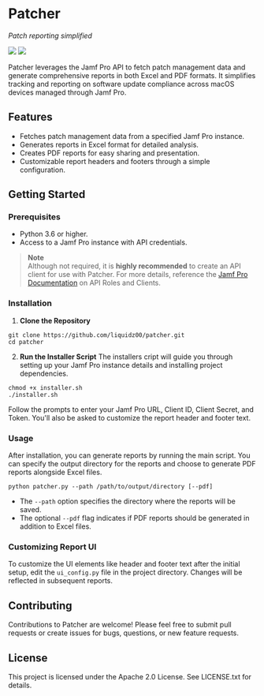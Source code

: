 # Patcher

_Patch reporting simplified_

![](https://img.shields.io/badge/license-apache_2.0-blue)&nbsp;![](https://img.shields.io/badge/python-3.6%2B-success)


Patcher leverages the Jamf Pro API to fetch patch management data and generate comprehensive reports in both Excel and PDF formats. It simplifies tracking and reporting on software update compliance across macOS devices managed through Jamf Pro. 

## Features

- Fetches patch management data from a specified Jamf Pro instance.
- Generates reports in Excel format for detailed analysis. 
- Creates PDF reports for easy sharing and presentation. 
- Customizable report headers and footers through a simple configuration.

## Getting Started

### Prerequisites

- Python 3.6 or higher. 
- Access to a Jamf Pro instance with API credentials. 

> **Note**<br>
> Although not required, it is **highly recommended** to create an API client for use with Patcher. For more details, reference the [Jamf Pro Documentation](https://learn.jamf.com/bundle/jamf-pro-documentation-current/page/API_Roles_and_Clients.html) on API Roles and Clients.

### Installation

1. **Clone the Repository**
```shell
git clone https://github.com/liquidz00/patcher.git
cd patcher
```
2. **Run the Installer Script**
The installers cript will guide you through setting up your Jamf Pro instance details and installing project dependencies. 
```shell
chmod +x installer.sh
./installer.sh
```
Follow the prompts to enter your Jamf Pro URL, Client ID, Client Secret, and Token. You'll also be asked to customize the report header and footer text. 

### Usage
After installation, you can generate reports by running the main script. You can specify the output directory for the reports and choose to generate PDF reports alongside Excel files. 
```shell
python patcher.py --path /path/to/output/directory [--pdf]
```
- The `--path` option specifies the directory where the reports will be saved. 
- The optional `--pdf` flag indicates if PDF reports should be generated in addition to Excel files. 

### Customizing Report UI
To customize the UI elements like header and footer text after the initial setup, edit the `ui_config.py` file in the project directory. Changes will be reflected in subsequent reports. 

## Contributing
Contributions to Patcher are welcome! Please feel free to submit pull requests or create issues for bugs, questions, or new feature requests. 

## License
This project is licensed under the Apache 2.0 License. See LICENSE.txt for details. 





